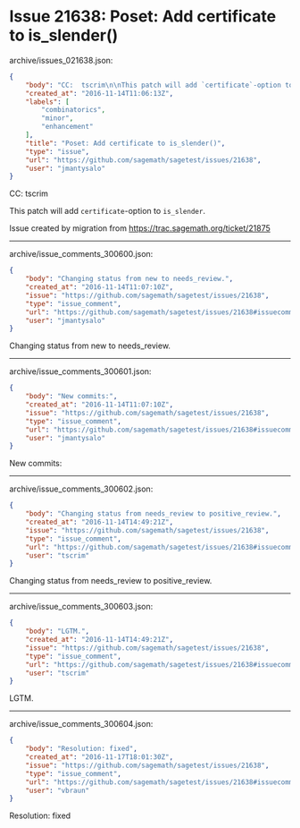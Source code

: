 # Issue 21638: Poset: Add certificate to is_slender()

archive/issues_021638.json:
```json
{
    "body": "CC:  tscrim\n\nThis patch will add `certificate`-option to `is_slender`.\n\nIssue created by migration from https://trac.sagemath.org/ticket/21875\n\n",
    "created_at": "2016-11-14T11:06:13Z",
    "labels": [
        "combinatorics",
        "minor",
        "enhancement"
    ],
    "title": "Poset: Add certificate to is_slender()",
    "type": "issue",
    "url": "https://github.com/sagemath/sagetest/issues/21638",
    "user": "jmantysalo"
}
```
CC:  tscrim

This patch will add `certificate`-option to `is_slender`.

Issue created by migration from https://trac.sagemath.org/ticket/21875





---

archive/issue_comments_300600.json:
```json
{
    "body": "Changing status from new to needs_review.",
    "created_at": "2016-11-14T11:07:10Z",
    "issue": "https://github.com/sagemath/sagetest/issues/21638",
    "type": "issue_comment",
    "url": "https://github.com/sagemath/sagetest/issues/21638#issuecomment-300600",
    "user": "jmantysalo"
}
```

Changing status from new to needs_review.



---

archive/issue_comments_300601.json:
```json
{
    "body": "New commits:",
    "created_at": "2016-11-14T11:07:10Z",
    "issue": "https://github.com/sagemath/sagetest/issues/21638",
    "type": "issue_comment",
    "url": "https://github.com/sagemath/sagetest/issues/21638#issuecomment-300601",
    "user": "jmantysalo"
}
```

New commits:



---

archive/issue_comments_300602.json:
```json
{
    "body": "Changing status from needs_review to positive_review.",
    "created_at": "2016-11-14T14:49:21Z",
    "issue": "https://github.com/sagemath/sagetest/issues/21638",
    "type": "issue_comment",
    "url": "https://github.com/sagemath/sagetest/issues/21638#issuecomment-300602",
    "user": "tscrim"
}
```

Changing status from needs_review to positive_review.



---

archive/issue_comments_300603.json:
```json
{
    "body": "LGTM.",
    "created_at": "2016-11-14T14:49:21Z",
    "issue": "https://github.com/sagemath/sagetest/issues/21638",
    "type": "issue_comment",
    "url": "https://github.com/sagemath/sagetest/issues/21638#issuecomment-300603",
    "user": "tscrim"
}
```

LGTM.



---

archive/issue_comments_300604.json:
```json
{
    "body": "Resolution: fixed",
    "created_at": "2016-11-17T18:01:30Z",
    "issue": "https://github.com/sagemath/sagetest/issues/21638",
    "type": "issue_comment",
    "url": "https://github.com/sagemath/sagetest/issues/21638#issuecomment-300604",
    "user": "vbraun"
}
```

Resolution: fixed

